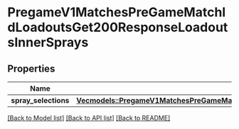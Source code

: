 # PregameV1MatchesPreGameMatchIdLoadoutsGet200ResponseLoadoutsInnerSprays

## Properties

Name | Type | Description | Notes
------------ | ------------- | ------------- | -------------
**spray_selections** | [**Vec<models::PregameV1MatchesPreGameMatchIdLoadoutsGet200ResponseLoadoutsInnerSpraysSpraySelectionsInner>**](_pregame_v1_matches__pre_game_match_id__loadouts_get_200_response_Loadouts_inner_Sprays_SpraySelections_inner.md) |  | 

[[Back to Model list]](../README.md#documentation-for-models) [[Back to API list]](../README.md#documentation-for-api-endpoints) [[Back to README]](../README.md)


